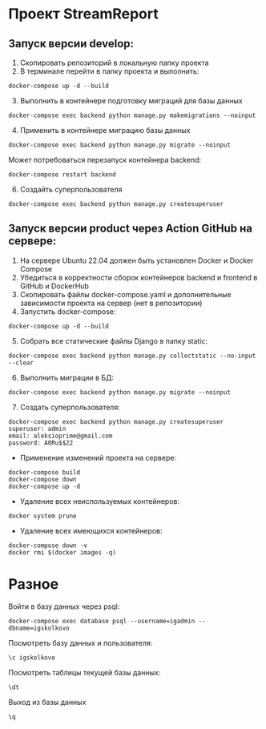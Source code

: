 # Проект StreamReport

## Запуск версии develop:
1. Скопировать репозиторий в локальную папку проекта
2. В терминале перейти в папку проекта и выполнить:
```
docker-compose up -d --build
```
3. Выполнить в контейнере подготовку миграций для базы данных
```
docker-compose exec backend python manage.py makemigrations --noinput
```
4. Применить в контейнере миграцию базы данных
```
docker-compose exec backend python manage.py migrate --noinput
```
Может потребоваться перезапуск контейнера backend:
```
docker-compose restart backend
```
6. Создайть суперпользователя
```
docker-compose exec backend python manage.py createsuperuser
```

## Запуск версии product через Action GitHub на сервере:
1. На сервере Ubuntu 22.04 должен быть установлен Docker и Docker Compose
2. Убедиться в корректности сборок контейнеров backend и frontend в GitHub и  DockerHub
3. Скопировать файлы docker-compose.yaml и дополнительные зависимости проекта на сервер (нет в репозитории)
4. Запустить docker-compose:
```
docker-compose up -d --build
```
5. Собрать все статические файлы Django в папку static:
```
docker-compose exec backend python manage.py collectstatic --no-input --clear
```
6. Выполнить миграции в БД:
```
docker-compose exec backend python manage.py migrate --noinput
```
7. Создать суперпользователя:
```
docker-compose exec backend python manage.py createsuperuser
superuser: admin
email: aleksioprime@gmail.com
password: A0Ru$$22
```

* Применение изменений проекта на сервере:
```
docker-compose build
docker-compose down
docker-compose up -d
```
* Удаление всех неиспользуемых контейнеров:
```
docker system prune
```
* Удаление всех имеющихся контейнеров:
```
docker-compose down -v
docker rmi $(docker images -q)
```

# Разное
Войти в базу данных через psql:
```
docker-compose exec database psql --username=igadmin --dbname=igskolkovo
```
Посмотреть базу данных и пользователя:
```
\c igskolkovo
```
Посмотреть таблицы текущей базы данных:
```
\dt
```
Выход из базы данных
```
\q
```